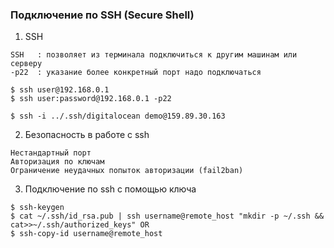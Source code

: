 ### Подключение по SSH (Secure Shell)


1. SSH
```
SSH   : позволяет из терминала подключиться к другим машинам или серверу
-p22  : указание более конкретный порт надо подключаться

$ ssh user@192.168.0.1
$ ssh user:password@192.168.0.1 -p22

$ ssh -i ../.ssh/digitalocean demo@159.89.30.163
```


2. Безопасность в работе с ssh 
```
Нестандартный порт
Авторизация по ключам
Ограничение неудачных попыток авторизации (fail2ban)
```

3. Подключение по ssh с помощью ключа 
```
$ ssh-keygen
$ cat ~/.ssh/id_rsa.pub | ssh username@remote_host "mkdir -p ~/.ssh && cat>>~/.ssh/authorized_keys" OR
$ ssh-copy-id username@remote_host
```